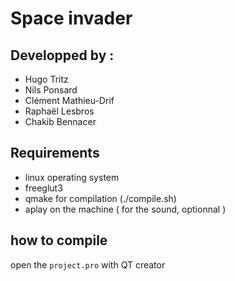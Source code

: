 # Space invader
## Developped by :
- Hugo Tritz
- Nils Ponsard
- Clément Mathieu-Drif
- Raphaël Lesbros
- Chakib Bennacer

## Requirements 
- linux operating system
- freeglut3
- qmake for compilation (./compile.sh)
- aplay on the machine ( for the sound, optionnal )

## how to compile 
open the `project.pro` with QT creator
